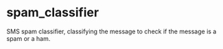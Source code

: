 # spam_classifier
SMS spam classifier, classifying the message to check if the message is a spam or a ham.
